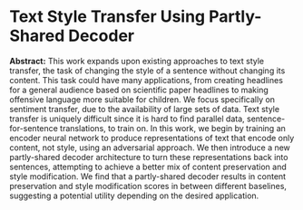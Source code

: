 # Text Style Transfer Using Partly-Shared Decoder

**Abstract:**
This work expands upon existing approaches to text style transfer, the task of changing the style of a sentence without changing its content. This task could have many applications, from creating headlines for a general audience based on scientific paper headlines to making offensive language more suitable for children. We focus specifically on sentiment transfer, due to the availability of large sets of data. Text style transfer is uniquely difficult since it is hard to find parallel data, sentence-for-sentence translations, to train on. In this work, we begin by training an encoder neural network to produce representations of text that encode only content, not style, using an adversarial approach. We then introduce a new partly-shared decoder architecture to turn these representations back into sentences, attempting to achieve a better mix of content preservation and style modification. We find that a partly-shared decoder results in content preservation and style modification scores in between different baselines, suggesting a potential utility depending on the desired application.
